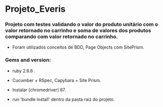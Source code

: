 # Projeto_Everis
 ### Projeto com testes validando o valor do produto unitário com o valor retornado no carrinho e soma de valores dos produtos comparando com valor retornado no carrinho.
 
 * Foram utilizados conceitos de BDD, Page Objects com SitePrism.

### Gems and version:
* ruby 2.6.6 .

* Cucumber + RSpec, Capybara + Site Prism.

* Instalar [chromedriver] 87.

* run 'bundle install' dentro da pasta raiz do projeto.
